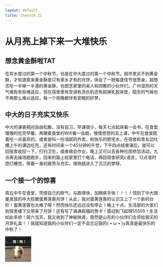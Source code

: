 ```yaml
---
layout: default
title: chenxt9.21
---
```

# 从月亮上掉下来一大堆快乐

## 想念黄金酥啦TAT
在异乡度过的第一个中秋节，也是在中大度过的第一个中秋节。超市里买不到黄金酥，才知道原来黄金酥是只有家乡才有的月饼，体会了一把每逢佳节倍思亲，超想念吃一半掉一半渣的黄金酥，也想念家里的亲人和四散的小伙伴们。广州湿热的天气难免有些难适应，但在宿舍里有空调有洗衣机还有超弹乳胶床垫，陌生的气候也不再那么难以适应，每一个夜晚都伴有安眠的好梦。
## 中大的日子充实又快乐
中大的课表相对自由松散，没有自习，早课很少，每天七点起床看一会书，在食堂慢慢的吃完早餐，再蹭着食堂的Wifi看一会剧，慢慢悠悠的去上课，中午在食堂挑着吃一点喜欢的，或者是叫一份油腻的外卖，和快乐的肥宅水，在宿舍和舍友边吐槽上午的课边吃完，还有时间来一个45分钟的午觉，下午四点结束课后，就可以回宿舍收拾一下，打扫卫生，或者做会作业，晚上又可以去各种社团参加活动，九点再去操场跑跑步，回来的路上给家里打个电话，再回宿舍研究c语言，12点准时熄灯睡觉。带着一身的疲劳与充实，很快就进入了沉沉的梦呀。
## 一个接一个的惊喜
周五中午在食堂，凭借自己的欧气，与跑得快，加眼疾手快！！！！领到了中大限量发放的中大校徽蛋黄莲蓉月饼！从此，我对蛋黄莲蓉的认识又上了一个新的台阶！蛋黄莲蓉也太棒了呀！然而快乐还远远没有停止！晚上十点，生活部的大家们到宿舍楼下又带来了月饼！还有写了满满祝福的贺卡！感动到飞起呀55555！生活如此多娇！周六当天，我又收到了神秘快递，竟然是山东的小伙伴们合资给我买的月饼礼盒！！我就知道我的小伙伴们一定不会忘记我的( •̀ ω •́ )y真真是最快乐的中秋了！       
      
![](https://github.com/Tiantian0616/swi-homework/blob/master/IMG_0842.JPG)      